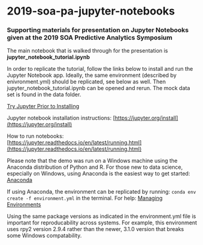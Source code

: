 # 2019-soa-pa-jupyter-notebooks
### Supporting materials for presentation on Jupyter Notebooks given at the 2019 SOA Predictive Analytics Symposium

The main notebook that is walked through for the presentation is **jupyter_notebook_tutorial.ipynb**

In order to replicate the tutorial, follow the links below to install and run the Jupyter Notebook app. Ideally, the same environment (described by enivronment.yml) should be replicated, see below as well. Then jupyter_notebook_tutorial.ipynb can be opened and rerun. The mock data set is found in the data folder. 

[Try Jupyter Prior to Installing](https://jupyter.org/try)

Jupyter notebook installation instructions: [https://jupyter.org/install](https://jupyter.org/install)

How to run notebooks: [https://jupyter.readthedocs.io/en/latest/running.html](https://jupyter.readthedocs.io/en/latest/running.html)

Please note that the demo was run on a Windows machine using the Anaconda distribution of Python and R. For those new to data science, especially on Windows, using Anaconda is the easiest way to get started: [Anaconda](https://www.anaconda.com/distribution/)

If using Anaconda, the environment can be replicated by running: ```conda env create -f environment.yml``` in the terminal. For help: [Managing Environments](https://docs.conda.io/projects/conda/en/latest/user-guide/tasks/manage-environments.html)

Using the same package versions as indicated in the environment.yml file is important for reproducability across systems. For example, this environment uses rpy2 version 2.9.4 rather than the newer, 3.1.0 version that breaks some Windows compatability. 